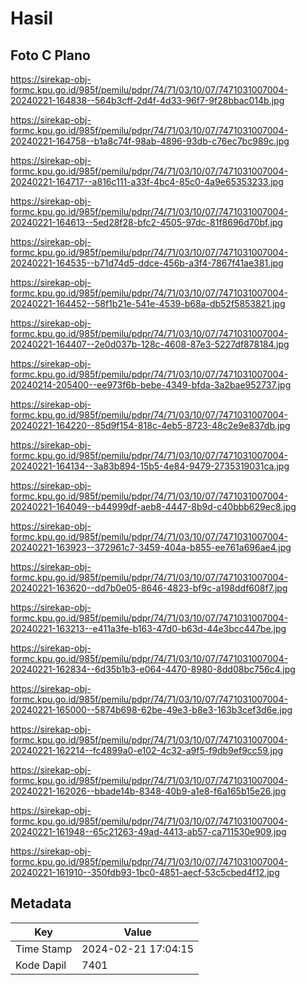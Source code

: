 # Hasil

## Foto C Plano

https://sirekap-obj-formc.kpu.go.id/985f/pemilu/pdpr/74/71/03/10/07/7471031007004-20240221-164838--564b3cff-2d4f-4d33-96f7-9f28bbac014b.jpg

https://sirekap-obj-formc.kpu.go.id/985f/pemilu/pdpr/74/71/03/10/07/7471031007004-20240221-164758--b1a8c74f-98ab-4896-93db-c76ec7bc989c.jpg

https://sirekap-obj-formc.kpu.go.id/985f/pemilu/pdpr/74/71/03/10/07/7471031007004-20240221-164717--a816c111-a33f-4bc4-85c0-4a9e65353233.jpg

https://sirekap-obj-formc.kpu.go.id/985f/pemilu/pdpr/74/71/03/10/07/7471031007004-20240221-164613--5ed28f28-bfc2-4505-97dc-81f8696d70bf.jpg

https://sirekap-obj-formc.kpu.go.id/985f/pemilu/pdpr/74/71/03/10/07/7471031007004-20240221-164535--b71d74d5-ddce-456b-a3f4-7867f41ae381.jpg

https://sirekap-obj-formc.kpu.go.id/985f/pemilu/pdpr/74/71/03/10/07/7471031007004-20240221-164452--58f1b21e-541e-4539-b68a-db52f5853821.jpg

https://sirekap-obj-formc.kpu.go.id/985f/pemilu/pdpr/74/71/03/10/07/7471031007004-20240221-164407--2e0d037b-128c-4608-87e3-5227df878184.jpg

https://sirekap-obj-formc.kpu.go.id/985f/pemilu/pdpr/74/71/03/10/07/7471031007004-20240214-205400--ee973f6b-bebe-4349-bfda-3a2bae952737.jpg

https://sirekap-obj-formc.kpu.go.id/985f/pemilu/pdpr/74/71/03/10/07/7471031007004-20240221-164220--85d9f154-818c-4eb5-8723-48c2e9e837db.jpg

https://sirekap-obj-formc.kpu.go.id/985f/pemilu/pdpr/74/71/03/10/07/7471031007004-20240221-164134--3a83b894-15b5-4e84-9479-2735319031ca.jpg

https://sirekap-obj-formc.kpu.go.id/985f/pemilu/pdpr/74/71/03/10/07/7471031007004-20240221-164049--b44999df-aeb8-4447-8b9d-c40bbb629ec8.jpg

https://sirekap-obj-formc.kpu.go.id/985f/pemilu/pdpr/74/71/03/10/07/7471031007004-20240221-163923--372961c7-3459-404a-b855-ee761a696ae4.jpg

https://sirekap-obj-formc.kpu.go.id/985f/pemilu/pdpr/74/71/03/10/07/7471031007004-20240221-163620--dd7b0e05-8646-4823-bf9c-a198ddf608f7.jpg

https://sirekap-obj-formc.kpu.go.id/985f/pemilu/pdpr/74/71/03/10/07/7471031007004-20240221-163213--e411a3fe-b163-47d0-b63d-44e3bcc447be.jpg

https://sirekap-obj-formc.kpu.go.id/985f/pemilu/pdpr/74/71/03/10/07/7471031007004-20240221-162834--6d35b1b3-e064-4470-8980-8dd08bc756c4.jpg

https://sirekap-obj-formc.kpu.go.id/985f/pemilu/pdpr/74/71/03/10/07/7471031007004-20240221-165000--5874b698-62be-49e3-b8e3-163b3cef3d6e.jpg

https://sirekap-obj-formc.kpu.go.id/985f/pemilu/pdpr/74/71/03/10/07/7471031007004-20240221-162214--fc4899a0-e102-4c32-a9f5-f9db9ef9cc59.jpg

https://sirekap-obj-formc.kpu.go.id/985f/pemilu/pdpr/74/71/03/10/07/7471031007004-20240221-162026--bbade14b-8348-40b9-a1e8-f6a165b15e26.jpg

https://sirekap-obj-formc.kpu.go.id/985f/pemilu/pdpr/74/71/03/10/07/7471031007004-20240221-161948--65c21263-49ad-4413-ab57-ca711530e909.jpg

https://sirekap-obj-formc.kpu.go.id/985f/pemilu/pdpr/74/71/03/10/07/7471031007004-20240221-161910--350fdb93-1bc0-4851-aecf-53c5cbed4f12.jpg


## Metadata

| Key        | Value               |
| ---------- | ------------------- |
| Time Stamp | 2024-02-21 17:04:15 |
| Kode Dapil | 7401                |



